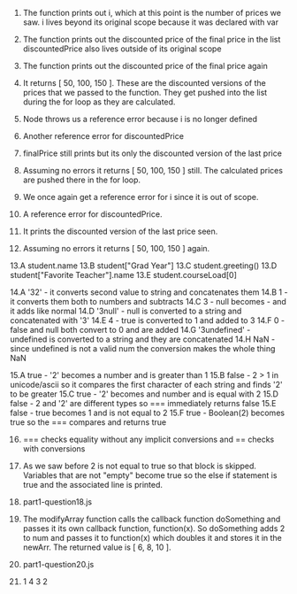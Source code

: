 1. The function prints out i, which at this point is the number of prices we saw.
   i lives beyond its original scope because it was declared with var

2. The function prints out the discounted price of the final price in the list
   discountedPrice also lives outside of its original scope

3. The function prints out the discounted price of the final price again

4. It returns [ 50, 100, 150 ]. These are the discounted versions of the
   prices that we passed to the function. They get pushed into the list
   during the for loop as they are calculated.

5. Node throws us a reference error because i is no longer defined

6. Another reference error for discountedPrice

7. finalPrice still prints but its only the discounted version of the last price

8. Assuming no errors it returns [ 50, 100, 150 ] still. The calculated
   prices are pushed there in the for loop.

9. We once again get a reference error for i since it is out of scope.

10. A reference error for discountedPrice.

11. It prints the discounted version of the last price seen.

12. Assuming no errors it returns [ 50, 100, 150 ] again. 

13.A student.name
13.B student["Grad Year"]
13.C student.greeting()
13.D student["Favorite Teacher"].name
13.E student.courseLoad[0]

14.A '32'	  - it converts second value to string and concatenates them
14.B 1	       	  - it converts them both to numbers and subtracts
14.C 3 	       	  - null becomes - and it adds like normal
14.D '3null'   	  - null is converted to a string and concatenated with '3'
14.E 4	       	  - true is converted to 1 and added to 3
14.F 0	       	  - false and null both convert to 0 and are added
14.G '3undefined' - undefined is converted to a string and they are concatenated
14.H NaN	  - since undefined is not a valid num the conversion makes the whole thing NaN

15.A true  - '2' becomes a number and is greater than 1
15.B false - 2 > 1 in unicode/ascii so it compares the first character of each string and finds '2' to be greater
15.C true  - '2' becomes and number and is equal with 2
15.D false - 2 and '2' are different types so === immediately returns false
15.E false - true becomes 1 and is not equal to 2
15.F true  - Boolean(2) becomes true so the === compares and returns true

16. === checks equality without any implicit conversions and == checks with conversions

17. As we saw before 2 is not equal to true so that block is skipped. Variables that
    are not "empty" become true so the else if statement is true and the
    associated line is printed.

18. part1-question18.js

19. The modifyArray function calls the callback function doSomething and passes it
    its own callback function, function(x). So doSomething adds 2 to num and passes
    it to function(x) which doubles it and stores it in the newArr.
    The returned value is [ 6, 8, 10 ].

20. part1-question20.js

21. 1
    4
    3
    2